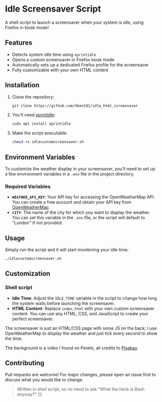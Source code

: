 # Idle Screensaver Script
A shell script to launch a screensaver when your system is idle, using Firefox in kiosk mode!

## Features
- Detects system idle time using `xprintidle`
- Opens a custom screensaver in Firefox kiosk mode
- Automatically sets up a dedicated Firefox profile for the screensaver
- Fully customizable with your own HTML content

## Installation
1. Clone the repository:
   ```sh
   git clone https://github.com/hben191/idle_html_screensaver
   ```

2. You'll need [xprintidle](https://github.com/g0hl1n/xprintidle):
   ```sh
   sudo apt install xprintidle
   ```

3. Make the script executable:
   ```sh
   chmod +x idlecustomscreensaver.sh
   ```

## Environment Variables
To customize the weather display in your screensaver, you'll need to set up a few environment variables in a `.env` file in the project directory.

### Required Variables
- **`WEATHER_API_KEY`**: Your API key for accessing the OpenWeatherMap API. You can create a free account and obtain your API key from [OpenWeatherMap](https://openweathermap.org/appid).
- **`CITY`**: The name of the city for which you want to display the weather. You can set this variable in the `.env` file, or the script will default to "London" if not provided.

## Usage
Simply run the script and it will start monitoring your idle time:
```bash
./idlecustomscreensaver.sh
```

## Customization
### Shell script
- **Idle Time**: Adjust the `IDLE_TIME` variable in the script to change how long the system waits before launching the screensaver.
- **HTML Content**: Replace `index.html` with your own custom screensaver content. You can use any HTML, CSS, and JavaScript to create your perfect screensaver.

The screensaver is just an HTML/CSS page with some JS on the back; I use OpenWeatherMap to display the weather and just tick every second to show the time.

The background is a video I found on Pexels, all credits to [Pixabay](https://www.pexels.com/fr-fr/@pixabay/).

## Contributing
Pull requests are welcome! For major changes, please open an issue first to discuss what you would like to change.

> Written in shell script, so no need to ask "What the heck is Bash anyway?" 😏
